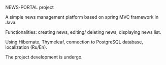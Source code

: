 NEWS-PORTAL project

A simple news management platform based on spring MVC framework in Java.

Functionalities: creating news, editing/ deleting news, displaying news list.

Using Hibernate, Thymeleaf, connection to PostgreSQL database, localization (Ru/En).


The project development is undergo.
